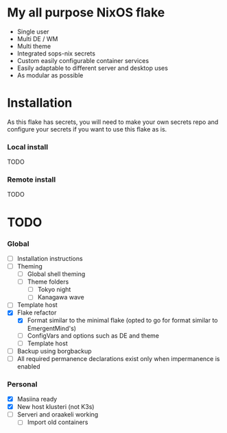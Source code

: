 # My all purpose NixOS flake
 - Single user
 - Multi DE / WM
 - Multi theme
 - Integrated sops-nix secrets
 - Custom easily configurable container services
 - Easily adaptable to different server and desktop uses
 - As modular as possible

# Installation
As this flake has secrets, you will need to make your own secrets repo and configure your secrets if you want to use this flake as is.
### Local install
TODO
### Remote install
TODO

# TODO
### Global
 - [ ] Installation instructions
 - [ ] Theming
   - [ ] Global shell theming
   - [ ] Theme folders
     - [ ] Tokyo night
     - [ ] Kanagawa wave
 - [ ] Template host
 - [x] Flake refactor 
    - [x] Format similar to the minimal flake (opted to go for format similar to EmergentMind's)
    - [ ] ConfigVars and options such as DE and theme
    - [ ] Template host
 - [ ] Backup using borgbackup
 - [ ] All required permanence declarations exist only when impermanence is enabled
### Personal
 - [x] Masiina ready
 - [x] New host klusteri (not K3s)
 - [ ] Serveri and oraakeli working
   - [ ] Import old containers
